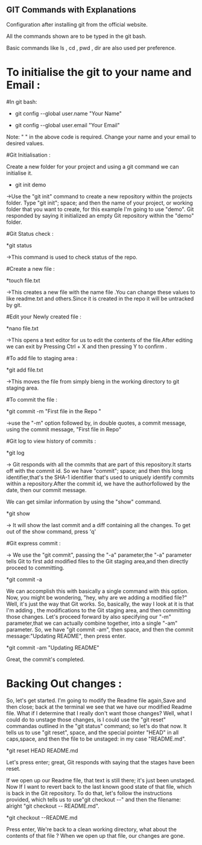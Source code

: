 ## GIT Commands with Explanations

Configuration after installing git from the official website.

All the commands shown are to be typed in  the git bash.

Basic commands like ls , cd , pwd , dir are also used per preference.

# To initialise the git to your name and Email :

#In git bash:

* git config --global user.name "Your Name"

* git config --global user.email "Your Email"

Note: " " in the above code is required. Change your name and your email 
to desired values.

#Git Initialisation :

Create a new folder for your project and using a git command we can 
initialise it.

* git init demo

->Use the "git init" command to create a new repository within the 
projects folder.
Type "git init"; space; and then the name of your project,
or working folder that you want to create, for this example I'm going to 
use "demo".
Git responded by saying it initialized an empty Git repository within 
the "demo" folder.



#Git Status check :

*git status

->This command is used to check status of the repo.

#Create a new file : 

*touch file.txt

->This creates a new file with the name file .You can change these 
values to like readme.txt and others.Since it is created in the repo it 
will be untracked by git.

#Edit your Newly created file :
 
*nano file.txt

->This opens a text editor for us to edit the contents of the file.After 
editing we can exit by Pressing Ctrl + X and then pressing Y to confirm 
.

#To add file to staging area : 

*git add file.txt

->This moves the file from simply bieng in the working directory to git 
staging area.

#To commit the file :


*git commit -m "First file in the Repo "

->use the "-m" option followed by, in double quotes, a commit message,
using the commit message, "First file in  Repo"


#Git log to view history of commits : 

*git log


-> Git responds with all the commits that are part of this repository.It 
starts off with the commit id. So we have "commit"; space; and then this 
long identifier,that's the SHA-1 identifier that's used to uniquely 
identify commits within a repository.After the commit id, we have the 
authorfollowed by the date, then our commit message.

We can get similar information by using the "show" command.


*git show
 

-> It will show the last commit and a diff containing all the changes.
To get out of the show command, press 'q' 


#Git express commit :
 

-> We use the "git commit", passing the "-a" parameter,the "-a" 
parameter 
tells Git to first add modified files to the Git staging area,and then 
directly proceed to committing.

*git commit -a 

We can accomplish this with basically a 
single command with this option.
Now, you might be wondering, "hey, why are we adding a modified file?"
Well, it's just the way that Git works.
So, basically, the way I look at 
it is that I'm adding , the modifications to the Git staging area, and 
then committing those changes.
Let's proceed forward by also specifying our "-m" parameter,that we can 
actually combine together, into a single "-am" parameter.
So, we have "git commit -am", then space, and then the commit 
message:"Updating README", then press enter.

*git commit -am "Updating README"

 Great, the commit's 
completed.


# Backing Out changes : 


So, let's get started. I'm going to modify the Readme file again,Save 
and then close;
 back at the terminal we see that we have our modified 
Readme file.
What if I determine that I really don't want those changes?
Well, what I could do to unstage those changes,
is I could use the "git 
reset" commandas outlined in the "git status" command; so let's do that 
now.
It tells us to use "git reset", space, and the special pointer "HEAD" in 
all caps,space, and then the file to be unstaged: in my case 
"README.md".

*git reset HEAD README.md


Let's press enter; great, Git responds with saying that the stages have 
been reset.

If we open up our Readme file, that text is still there; it's just been 
unstaged.
Now If I want to revert back to the last known good state of that 
file,
which is back in the Git repository.
To do that, let's follow the 
instructions provided, which tells us to use"git checkout --" and then 
the filename: alright "git checkout -- README.md".

*git checkout --README.md

Press enter,
We're back to a clean working directory, what about the contents of that 
file ?
 When we open up that file, our changes are gone.
   
